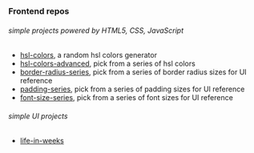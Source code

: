 ### Frontend repos

###### simple projects powered by HTML5, CSS, JavaScript

- [hsl-colors](/hsl-colors), a random hsl colors generator
- [hsl-colors-advanced](/hsl-colors-advanced), pick from a series of hsl colors
- [border-radius-series](/border-raduis-series), pick from a series of border radius sizes for UI reference
- [padding-series](/padding-series), pick from a series of padding sizes for UI reference
- [font-size-series](/font-size-series), pick from a series of font sizes for UI reference

###### simple UI projects
- [life-in-weeks](/life-in-weeks)
